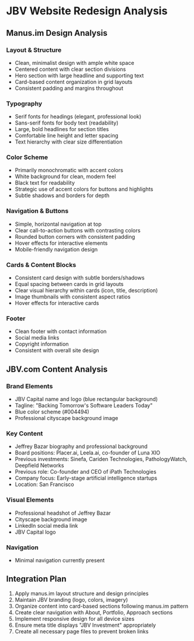 # JBV Website Redesign Analysis

## Manus.im Design Analysis

### Layout & Structure
- Clean, minimalist design with ample white space
- Centered content with clear section divisions
- Hero section with large headline and supporting text
- Card-based content organization in grid layouts
- Consistent padding and margins throughout

### Typography
- Serif fonts for headings (elegant, professional look)
- Sans-serif fonts for body text (readability)
- Large, bold headlines for section titles
- Comfortable line height and letter spacing
- Text hierarchy with clear size differentiation

### Color Scheme
- Primarily monochromatic with accent colors
- White background for clean, modern feel
- Black text for readability
- Strategic use of accent colors for buttons and highlights
- Subtle shadows and borders for depth

### Navigation & Buttons
- Simple, horizontal navigation at top
- Clear call-to-action buttons with contrasting colors
- Rounded button corners with consistent padding
- Hover effects for interactive elements
- Mobile-friendly navigation design

### Cards & Content Blocks
- Consistent card design with subtle borders/shadows
- Equal spacing between cards in grid layouts
- Clear visual hierarchy within cards (icon, title, description)
- Image thumbnails with consistent aspect ratios
- Hover effects for interactive cards

### Footer
- Clean footer with contact information
- Social media links
- Copyright information
- Consistent with overall site design

## JBV.com Content Analysis

### Brand Elements
- JBV Capital name and logo (blue rectangular background)
- Tagline: "Backing Tomorrow's Software Leaders Today"
- Blue color scheme (#004494)
- Professional cityscape background image

### Key Content
- Jeffrey Bazar biography and professional background
- Board positions: Placer.ai, Leela.ai, co-founder of Luna XIO
- Previous investments: Sinefa, Cariden Technologies, PathologyWatch, Deepfield Networks
- Previous role: Co-founder and CEO of iPath Technologies
- Company focus: Early-stage artificial intelligence startups
- Location: San Francisco

### Visual Elements
- Professional headshot of Jeffrey Bazar
- Cityscape background image
- LinkedIn social media link
- JBV Capital logo

### Navigation
- Minimal navigation currently present

## Integration Plan
1. Apply manus.im layout structure and design principles
2. Maintain JBV branding (logo, colors, imagery)
3. Organize content into card-based sections following manus.im pattern
4. Create clear navigation with About, Portfolio, Approach sections
5. Implement responsive design for all device sizes
6. Ensure meta title displays "JBV Investment" appropriately
7. Create all necessary page files to prevent broken links
